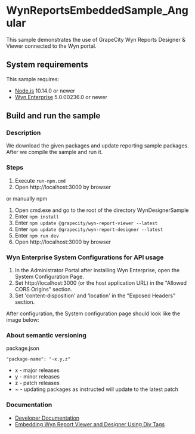 # WynReportsEmbeddedSample_Angular

This sample demonstrates the use of GrapeCity Wyn Reports Designer & Viewer connected to the Wyn portal.

## System requirements

This sample requires:
 * [Node.js](https://nodejs.org/en/download/) 10.14.0 or newer
 * [Wyn Enterprise](https://wyn.grapecity.com/demos/request/trial) 5.0.00236.0 or newer
## Build and run the sample

### Description

We download the given packages and update reporting sample packages. After we compile the sample and run it.

### Steps

1. Execute `run-npm.cmd`
2. Open http://localhost:3000 by browser

or manually npm

1. Open cmd.exe and go to the root of the directory WynDesignerSample
2. Enter `npm install`
3. Enter `npm update @grapecity/wyn-report-viewer --latest`
4. Enter `npm update @grapecity/wyn-report-designer --latest`
5. Enter `npm run dev`
6. Open http://localhost:3000 by browser

### Wyn Enterprise System Configurations for API usage
1. In the Administrator Portal after installing Wyn Enterprise, open the System Configuration Page. 
2. Set http://localhost:3000 (or the host application URL) in the "Allowed CORS Origins" section. 
3. Set 'content-disposition' and 'location' in the "Exposed Headers" section. 

After configuration, the System configuration page should look like the image below: 


### About semantic versioning

package.json
```
"package-name": "~x.y.z"
```

- x - major releases
- y - minor releases
- z - patch releases
- ~ - updating packages as instructed will update to the latest patch

### Documentation

- [Developer Documentation](https://wyn.grapecity.com/docs/dev-docs/)
- [Embedding Wyn Report Viewer and Designer Using Div Tags](https://wyn.grapecity.com/docs/dev-docs/Embedding-Wyn/Embedding-Designer-Viewer-Using-Div)
